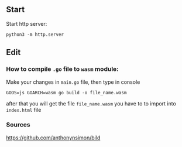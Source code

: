 ## Start

Start http server:

`python3 -m http.server`

## Edit

### How to compile `.go` file to `wasm` module:

Make your changes in `main.go` file, then type in console

```GOOS=js GOARCH=wasm go build -o file_name.wasm```

after that you will get the file `file_name.wasm` you have to to import into `index.html` file

### Sources

https://github.com/anthonynsimon/bild